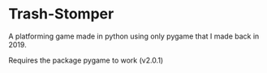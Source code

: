 # Trash-Stomper
A platforming game made in python using only pygame that I made back in 2019.

Requires the package pygame to work (v2.0.1)

